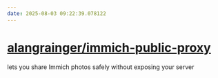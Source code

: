 ```yaml
---
date: 2025-08-03 09:22:39.078122
---
```


# [alangrainger/immich-public-proxy](https://github.com/alangrainger/immich-public-proxy)

lets you share Immich photos safely without exposing your server